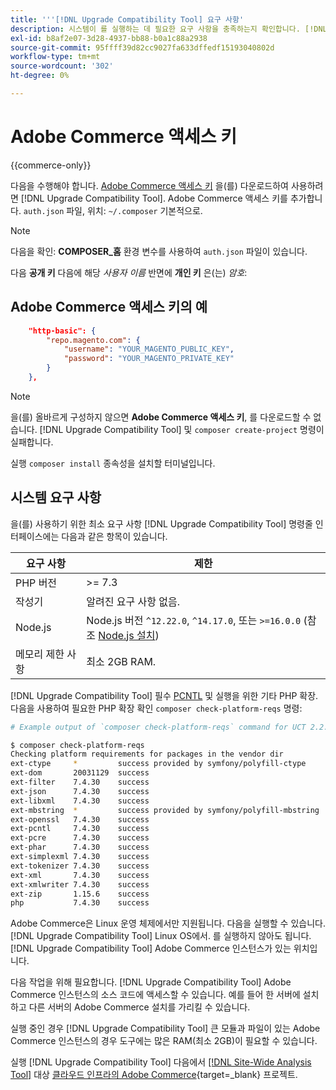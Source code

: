 ```yaml
---
title: '''[!DNL Upgrade Compatibility Tool] 요구 사항'
description: 시스템이 를 실행하는 데 필요한 요구 사항을 충족하는지 확인합니다. [!DNL Upgrade Compatibility Tool] Adobe Commerce 프로젝트에 대한 명령줄 인터페이스에서 다음을 수행합니다.
exl-id: b8af2e07-3d28-4937-bb88-b0a1c88a2938
source-git-commit: 95ffff39d82cc9027fa633dffedf15193040802d
workflow-type: tm+mt
source-wordcount: '302'
ht-degree: 0%

---
```


# Adobe Commerce 액세스 키

{{commerce-only}}

다음을 수행해야 합니다. [Adobe Commerce 액세스 키](https://developer.adobe.com/commerce/marketplace/guides/sellers/profile-information/#access-keys) 을(를) 다운로드하여 사용하려면 [!DNL Upgrade Compatibility Tool]. Adobe Commerce 액세스 키를 추가합니다. `auth.json` 파일, 위치: `~/.composer` 기본적으로.

>[!NOTE]
>
>다음을 확인: **COMPOSER_홈** 환경 변수를 사용하여 `auth.json` 파일이 있습니다.

다음 **공개 키** 다음에 해당 _사용자 이름_ 반면에 **개인 키** 은(는) _암호_:

## Adobe Commerce 액세스 키의 예

```json
    "http-basic": {
        "repo.magento.com": {
            "username": "YOUR_MAGENTO_PUBLIC_KEY",
            "password": "YOUR_MAGENTO_PRIVATE_KEY"
        }
    },
```

>[!NOTE]
>
> 을(를) 올바르게 구성하지 않으면 **Adobe Commerce 액세스 키**, 를 다운로드할 수 없습니다. [!DNL Upgrade Compatibility Tool] 및 `composer create-project` 명령이 실패합니다.

실행 `composer install` 종속성을 설치할 터미널입니다.

## 시스템 요구 사항

을(를) 사용하기 위한 최소 요구 사항 [!DNL Upgrade Compatibility Tool] 명령줄 인터페이스에는 다음과 같은 항목이 있습니다.

| **요구 사항** | **제한** |
|----------------|-----------------|
| PHP 버전 | >= 7.3 |
| 작성기 | 알려진 요구 사항 없음. |
| Node.js | Node.js 버전 `^12.22.0`, `^14.17.0`, 또는 `>=16.0.0` (참조 [Node.js 설치](https://nodejs.dev/en/learn/how-to-install-nodejs/)) |
| 메모리 제한 사항 | 최소 2GB RAM. |

[!DNL Upgrade Compatibility Tool] 필수 [PCNTL](https://www.php.net/manual/en/book.pcntl.php) 및 실행을 위한 기타 PHP 확장. 다음을 사용하여 필요한 PHP 확장 확인 `composer check-platform-reqs` 명령:

```bash
# Example output of `composer check-platform-reqs` command for UCT 2.2.6 and PHP 7.4:

$ composer check-platform-reqs
Checking platform requirements for packages in the vendor dir
ext-ctype     *         success provided by symfony/polyfill-ctype
ext-dom       20031129  success
ext-filter    7.4.30    success
ext-json      7.4.30    success
ext-libxml    7.4.30    success
ext-mbstring  *         success provided by symfony/polyfill-mbstring
ext-openssl   7.4.30    success
ext-pcntl     7.4.30    success
ext-pcre      7.4.30    success
ext-phar      7.4.30    success
ext-simplexml 7.4.30    success
ext-tokenizer 7.4.30    success
ext-xml       7.4.30    success
ext-xmlwriter 7.4.30    success
ext-zip       1.15.6    success
php           7.4.30    success
```

Adobe Commerce은 Linux 운영 체제에서만 지원됩니다. 다음을 실행할 수 있습니다. [!DNL Upgrade Compatibility Tool] Linux OS에서. 를 실행하지 않아도 됩니다. [!DNL Upgrade Compatibility Tool] Adobe Commerce 인스턴스가 있는 위치입니다.

다음 작업을 위해 필요합니다. [!DNL Upgrade Compatibility Tool] Adobe Commerce 인스턴스의 소스 코드에 액세스할 수 있습니다. 예를 들어 한 서버에 설치하고 다른 서버의 Adobe Commerce 설치를 가리킬 수 있습니다.

실행 중인 경우 [!DNL Upgrade Compatibility Tool] 큰 모듈과 파일이 있는 Adobe Commerce 인스턴스의 경우 도구에는 많은 RAM(최소 2GB)이 필요할 수 있습니다.

실행 [!DNL Upgrade Compatibility Tool] 다음에서 [[!DNL Site-Wide Analysis Tool]](https://experienceleague.adobe.com/docs/commerce-operations/upgrade-guide/upgrade-compatibility-tool/use-upgrade-compatibility-tool/integrate-analysis-tool.html) 대상 [클라우드 인프라의 Adobe Commerce](https://experienceleague.adobe.com/docs/commerce-cloud-service/user-guide/project/overview.html){target=_blank} 프로젝트.

